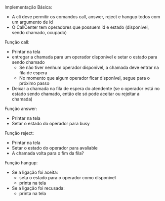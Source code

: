 Implementação Básica:
- A cli deve permitir os comandos call, answer, reject e hangup todos com um argumento de id
- O CallCenter tem operadores que possuem id e estado (disponivel, sendo chamado, ocupado)

Função call:
- Printar na tela
- entregar a chamada para um operador disponivel e setar o estado para sendo chamado
  - Se não tiver nenhum operador disponivel, a chamada deve entrar na fila de espera
  - No momento que algum operador ficar disponível, segue para o próximo passo
- Deixar a chamada na fila de espera do atendente (se o operador está no estado sendo chamado, então ele só pode aceitar ou rejeitar a chamada)

Função answer:
- Printar na tela
- Setar o estado do operador para busy

Função reject:
- Printar na tela
- Setar o estado do operador para avaliable
- A chamada volta para o fim da fila?


Função hangup:
- Se a ligação foi aceita:
    - seta o estado para o operador como disponivel
    - printa na tela
- Se a ligação foi recusada:
    - printa na tela
